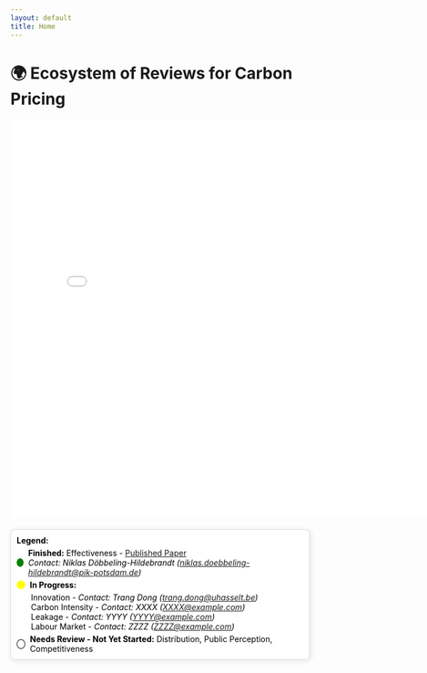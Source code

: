 ```yaml
---
layout: default
title: Home
---
```


# 🌍 Ecosystem of Reviews for Carbon Pricing 

<iframe src="/ecosystem-reviews/carbon_pricing_graph.html" width="800" height="700" style="border:none;"></iframe>

<!-- Legend Section -->
<div style="
    background: white;
    color: black;
    border: 1px solid #ddd;
    padding: 10px;
    border-radius: 8px;
    box-shadow: 2px 2px 10px rgba(0,0,0,0.1);
    font-size: 14px;
    width: 100%;
    max-width: 600px;
    margin-top: 20px;
">
    <strong>Legend:</strong>
    <div style="display: flex; align-items: center; margin-top: 5px;">
        <div style="width: 15px; height: 15px; background-color: green; border-radius: 50%; margin-right: 8px;"></div>
        <span>
            <strong>Finished:</strong> Effectiveness -  
            <a href="https://www.nature.com/articles/s41467-024-48512-w" target="_blank">Published Paper</a><br>
            <em>Contact: Niklas Döbbeling-Hildebrandt (<a href="mailto:niklas.doebbeling-hildebrandt@pik-potsdam.de">niklas.doebbeling-hildebrandt@pik-potsdam.de</a>)</em>
        </span>
    </div>
    <div style="display: flex; align-items: center; margin-top: 5px;">
        <div style="width: 15px; height: 15px; background-color: yellow; border-radius: 50%; margin-right: 8px;"></div>
        <span><strong>In Progress:</strong></span>
    </div>
    <div style="margin-left: 25px; margin-top: 5px;">
        <div>Innovation - <em>Contact: Trang Dong (<a href="mailto:trang.dong@uhasselt.be">trang.dong@uhasselt.be</a>)</em></div>
        <div>Carbon Intensity - <em>Contact: XXXX (<a href="mailto:XXXX@example.com">XXXX@example.com</a>)</em></div>
        <div>Leakage - <em>Contact: YYYY (<a href="mailto:YYYY@example.com">YYYY@example.com</a>)</em></div>
        <div>Labour Market - <em>Contact: ZZZZ (<a href="mailto:ZZZZ@example.com">ZZZZ@example.com</a>)</em></div>
    </div>
    <div style="display: flex; align-items: center; margin-top: 5px;">
        <div style="width: 15px; height: 15px; background-color: white; border: 1px solid black; border-radius: 50%; margin-right: 8px;"></div>
        <span>
            <strong>Needs Review - Not Yet Started:</strong> Distribution, Public Perception, Competitiveness
        </span>
    </div>
</div>
